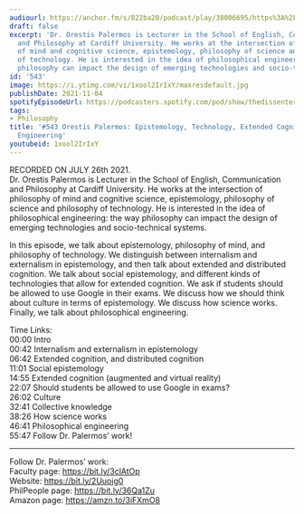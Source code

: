 ```yaml
---
audiourl: https://anchor.fm/s/822ba20/podcast/play/38006695/https%3A%2F%2Fd3ctxlq1ktw2nl.cloudfront.net%2Fstaging%2F2021-6-29%2F9efca694-2861-1afc-59ba-eb20015b337a.m4a
draft: false
excerpt: 'Dr. Orestis Palermos is Lecturer in the School of English, Communication
  and Philosophy at Cardiff University. He works at the intersection of philosophy
  of mind and cognitive science, epistemology, philosophy of science and philosophy
  of technology. He is interested in the idea of philosophical engineering: the way
  philosophy can impact the design of emerging technologies and socio-technical systems.'
id: '543'
image: https://i.ytimg.com/vi/1xool2IrIxY/maxresdefault.jpg
publishDate: 2021-11-04
spotifyEpisodeUrl: https://podcasters.spotify.com/pod/show/thedissenter/episodes/543-Orestis-Palermos-Epistemology--Technology--Extended-Cognition--and-Philosophical-Engineering-e156cf7
tags:
- Philosophy
title: '#543 Orestis Palermos: Epistemology, Technology, Extended Cognition, and Philosophical
  Engineering'
youtubeid: 1xool2IrIxY
---
```

<div class="timelinks">

RECORDED ON JULY 26th 2021.  
Dr. Orestis Palermos is Lecturer in the School of English, Communication and Philosophy at Cardiff University. He works at the intersection of philosophy of mind and cognitive science, epistemology, philosophy of science and philosophy of technology. He is interested in the idea of philosophical engineering: the way philosophy can impact the design of emerging technologies and socio-technical systems.

In this episode, we talk about epistemology, philosophy of mind, and philosophy of technology. We distinguish between internalism and externalism in epistemology, and then talk about extended and distributed cognition. We talk about social epistemology, and different kinds of technologies that allow for extended cognition. We ask if students should be allowed to use Google in their exams. We discuss how we should think about culture in terms of epistemology. We discuss how science works. Finally, we talk about philosophical engineering.

Time Links:  
<time>00:00</time> Intro  
<time>00:42</time> Internalism and externalism in epistemology  
<time>06:42</time> Extended cognition, and distributed cognition  
<time>11:01</time> Social epistemology  
<time>14:55</time> Extended cognition (augmented and virtual reality)  
<time>22:07</time> Should students be allowed to use Google in exams?  
<time>26:02</time> Culture  
<time>32:41</time> Collective knowledge  
<time>38:26</time> How science works  
<time>46:41</time> Philosophical engineering  
<time>55:47</time> Follow Dr. Palermos’ work!

---

Follow Dr. Palermos’ work:  
Faculty page: https://bit.ly/3clAtOp  
Website: https://bit.ly/2Uuojg0  
PhilPeople page: https://bit.ly/36Qa1Zu  
Amazon page: https://amzn.to/3iFXmO8
</div>

